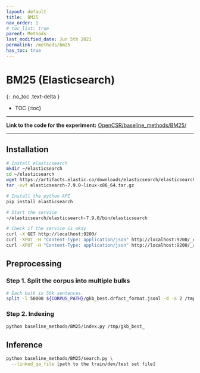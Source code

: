 ```yaml
---
layout: default
title:  BM25 
nav_order: 1
# toc_list: true
parent: Methods
last_modified_date: Jun 5th 2021
permalink: /methods/bm25
has_toc: true
---
```


# BM25 (Elasticsearch)
{: .no_toc .text-delta }

- TOC
{:toc}

---

**Link to the code for the experiment:** [OpenCSR/baseline_methods/BM25/](https://github.com/yuchenlin/OpenCSR/tree/main/baseline_methods/BM25)

---

## Installation 

```bash 
# Install elasticsearch
mkdir ~/elasticsearch
cd ~/elasticsearch
wget https://artifacts.elastic.co/downloads/elasticsearch/elasticsearch-7.9.0-linux-x86_64.tar.gz
tar -xvf elasticsearch-7.9.0-linux-x86_64.tar.gz

# Install the python API
pip install elasticsearch

# Start the service
~/elasticsearch/elasticsearch-7.9.0/bin/elasticsearch

# Check if the service is okay
curl -X GET http://localhost:9200/
curl -XPUT -H "Content-Type: application/json" http://localhost:9200/_cluster/settings -d '{ "transient": { "cluster.routing.allocation.disk.threshold_enabled": false } }'
curl -XPUT -H "Content-Type: application/json" http://localhost:9200/_all/_settings -d '{"index.blocks.read_only_allow_delete": null}'
```

## Preprocessing 

### Step 1. Split the corpus into multiple bulks
```bash
# Each bulk is 50k sentences.
split -l 50000 ${CORPUS_PATH}/gkb_best.drfact_format.jsonl -d -a 2 /tmp/gkb_best_
```

### Step 2. Indexing 

```bash
python baseline_methods/BM25/index.py /tmp/gkb_best_
```

## Inference

```bash
python baseline_methods/BM25/search.py \
  --linked_qa_file [path to the train/dev/test set file]
```
 